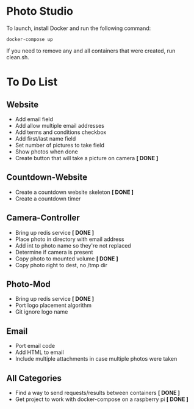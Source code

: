 # Photo Studio

To launch, install Docker and run the following command:

	docker-compose up

If you need to remove any and all containers that were created, run clean.sh.

# To Do List

## Website
 
 * Add email field
 * Add allow multiple email addresses
 * Add terms and conditions checkbox
 * Add first/last name field
 * Set number of pictures to take field
 * Show photos when done
 * Create button that will take a picture on camera **[ DONE ]**

## Countdown-Website

 * Create a countdown website skeleton **[ DONE ]**
 * Create a countdown timer

## Camera-Controller

 * Bring up redis service **[ DONE ]**
 * Place photo in directory with email address
 * Add int to photo name so they're not replaced
 * Determine if camera is present
 * Copy photo to mounted volume **[ DONE ]**
 * Copy photo right to dest, no /tmp dir

## Photo-Mod

 * Bring up redis service **[ DONE ]**
 * Port logo placement algorithm
 * Git ignore logo name

## Email

 * Port email code
 * Add HTML to email
 * Include multiple attachments in case multiple photos were taken

## All Categories

 * Find a way to send requests/results between containers **[ DONE ]**
 * Get project to work with docker-compose on a raspberry pi **[ DONE ]**
